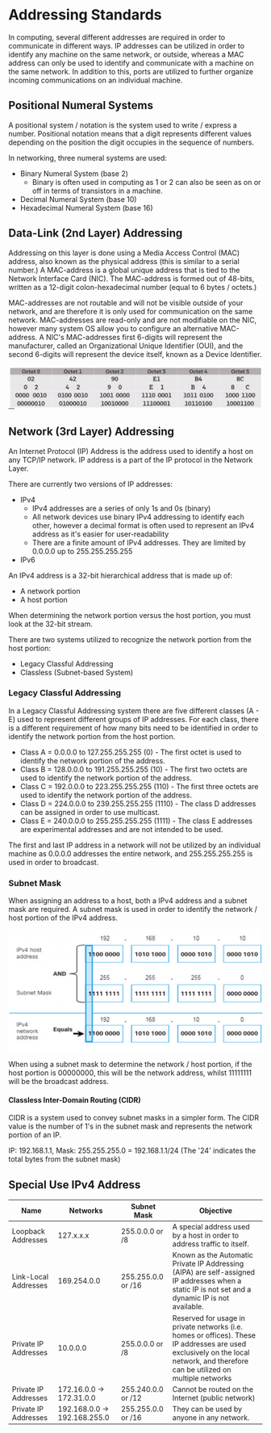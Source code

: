 # Addressing Standards

In computing, several different addresses are required in order to communicate in different ways. IP addresses can be utilized in order to identify any machine on the same network, or outside, whereas a MAC address can only be used to identify and communicate with a machine on the same network. In addition to this, ports are utilized to further organize incoming communications on an individual machine.

## Positional Numeral Systems

A positional system / notation is the system used to write / express a number. Positional notation means that a digit represents different values depending on the position the digit occupies in the sequence of numbers.

In networking, three numeral systems are used:
- Binary Numeral System (base 2)
  - Binary is often used in computing as 1 or 2 can also be seen as on or off in terms of transistors in a machine.
- Decimal Numeral System (base 10)
- Hexadecimal Numeral System (base 16)

## Data-Link (2nd Layer) Addressing

Addressing on this layer is done using a Media Access Control (MAC) address, also known as the physical address (this is similar to a serial number.) A MAC-address is a global unique address that is tied to the Network Interface Card (NIC). The MAC-address is formed out of 48-bits, written as a 12-digit colon-hexadecimal number (equal to 6 bytes / octets.)

MAC-addresses are not routable and will not be visible outside of your network, and are therefore it is only used for communication on the same network. MAC-addresses are read-only and are not modifiable on the NIC, however many system OS allow you to configure an alternative MAC-address. A NIC's MAC-addresses first 6-digits will represent the manufacturer, called an Organizational Unique Identifier (OUI), and the second 6-digits will represent the device itself, known as a Device Identifier.

![MAC-Address Segments](images/MACAddress.png)

## Network (3rd Layer) Addressing

An Internet Protocol (IP) Address is the address used to identify a host on any TCP/IP network. IP address is a part of the IP protocol in the Network Layer.

There are currently two versions of IP addresses:
- IPv4
  - IPv4 addresses are a series of only 1s and 0s (binary)
  - All network devices use binary IPv4 addressing to identify each other, however a decimal format is often used to represent an IPv4 address as it's easier for user-readability
  - There are a finite amount of IPv4 addresses. They are limited by 0.0.0.0 up to 255.255.255.255
- IPv6

An IPv4 address is a 32-bit hierarchical address that is made up of:
- A network portion
- A host portion

When determining the network portion versus the host portion, you must look at the 32-bit stream.

There are two systems utilized to recognize the network portion from the host portion:
- Legacy Classful Addressing
- Classless (Subnet-based System)

### Legacy Classful Addressing

In a Legacy Classful Addressing system there are five different classes (A - E) used to represent different groups of IP addresses. For each class, there is a different requirement of how many bits need to be identified in order to identify the network portion from the host portion.

- Class A = 0.0.0.0 to 127.255.255.255 (0) - The first octet is used to identify the network portion of the address.
- Class B = 128.0.0.0 to 191.255.255.255 (10) - The first two octets are used to identify the network portion of the address.
- Class C = 192.0.0.0 to 223.255.255.255 (110) - The first three octets are used to identify the network portion of the address.
- Class D = 224.0.0.0 to 239.255.255.255 (1110) - The class D addresses can be assigned in order to use multicast.
- Class E = 240.0.0.0 to 255.255.255.255 (1111) - The class E addresses are experimental addresses and are not intended to be used.

The first and last IP address in a network will not be utilized by an individual machine as 0.0.0.0 addresses the entire network, and 255.255.255.255 is used in order to broadcast.

### Subnet Mask

When assigning an address to a host, both a IPv4 address and a subnet mask are required. A subnet mask is used in order to identify the network / host portion of the IPv4 address.

![Subnet Masking](images/SubnetMasking.png)

When using a subnet mask to determine the network / host portion, if the host portion is 00000000, this will be the network address, whilst 11111111 will be the broadcast address.

#### Classless Inter-Domain Routing (CIDR)

CIDR is a system used to convey subnet masks in a simpler form. The CIDR value is the number of 1's in the subnet mask and represents the network portion of an IP.

IP: 192.168.1.1, Mask: 255.255.255.0 = 192.168.1.1/24 (The '24' indicates the total bytes from the subnet mask)

## Special Use IPv4 Address

| Name                 | Networks                     | Subnet Mask        | Objective                                                                                                                                                                        |
|----------------------|------------------------------|--------------------|----------------------------------------------------------------------------------------------------------------------------------------------------------------------------------|
| Loopback Addresses   | 127.x.x.x                    | 255.0.0.0 or /8    | A special address used by a host in order to address traffic to itself.                                                                                                          |
| Link-Local Addresses | 169.254.0.0                  | 255.255.0.0 or /16 | Known as the Automatic Private IP Addressing (AIPA) are self-assigned IP addresses when a static IP is not set and a dynamic IP is not available.                                |
| Private IP Addresses | 10.0.0.0                     | 255.0.0.0 or /8    | Reserved for usage in private networks (i.e. homes or offices). These IP addresses are used exclusively on the local network, and therefore can be utilized on multiple networks |
| Private IP Addresses | 172.16.0.0 -> 172.31.0.0     | 255.240.0.0 or /12 | Cannot be routed on the Internet (public network)                                                                                                                                |
| Private IP Addresses | 192.168.0.0 -> 192.168.255.0 | 255.255.0.0 or /16 | They can be used by anyone in any network.                                                                                                                                       |
